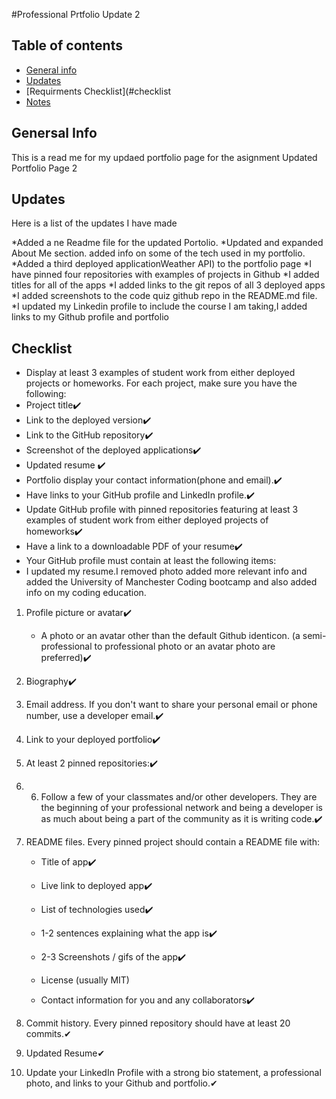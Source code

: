#Professional Prtfolio Update 2

## Table of contents
* [General info](#general-info)
* [Updates](#updates)
* [Requirments Checklist](#checklist
* [Notes](#notes)

## Genersal Info
This is a read me for my updaed portfolio page for the asignment Updated Portfolio Page 2


## Updates

Here is a list of the updates I have made

*Added a ne Readme file for the updated Portolio.
*Updated and expanded About Me section. added info on some of the tech used in my portfolio.
*Added a third deployed applicationWeather API) to the portfolio page 
*I have pinned four repositories with examples of projects in Github
*I added titles for all of the apps
*I added links to the git repos of all 3 deployed apps
*I added screenshots to the code quiz github repo in the README.md file.
*I updated my Linkedin profile to include the course I am taking,I added links to my Github profile and portfolio

## Checklist

* Display at least 3 examples of student work from either deployed projects or homeworks. For each project, make sure you have the following:
* Project title✔️
* Link to the deployed version✔️
* Link to the GitHub repository✔️
* Screenshot of the deployed applications✔️
* Updated resume ✔️
* Portfolio display your contact information(phone and email).✔️
* Have links to your GitHub profile and LinkedIn profile.✔️
* Update GitHub profile with pinned repositories featuring at least 3 examples of student work from either deployed projects of homeworks✔️
* Have a link to a downloadable PDF of your resume✔️
* Your GitHub profile must contain at least the following items:
* I updated my resume.I removed photo added more relevant info and added the University of Manchester Coding bootcamp and also added info on my coding education.

1. Profile picture or avatar✔️

	* A photo or an avatar other than the default Github identicon. (a semi-professional to professional photo or an avatar photo are preferred)✔️

2. Biography✔️

3. Email address. If you don't want to share your personal email or phone number, use a developer email.✔️

4. Link to your deployed portfolio✔️

5. At least 2 pinned repositories:✔️
6. 6. Follow a few of your classmates and/or other developers. 
They are the beginning of your professional network and being a developer is as much about being a part of the community as it is writing code.✔️

7. README files. Every pinned project should contain a README file with:

	* Title of app✔️

	* Live link to deployed app✔️

	* List of technologies used✔️

	* 1-2 sentences explaining what the app is✔️

	* 2-3 Screenshots / gifs of the app✔️

	* License (usually MIT)

	* Contact information for you and any collaborators✔️

8. Commit history. Every pinned repository should have at least 20 commits.✔
9. Updated Resume✔
10. Update your LinkedIn Profile with a strong bio statement, a professional photo, and links to your Github and portfolio.✔




